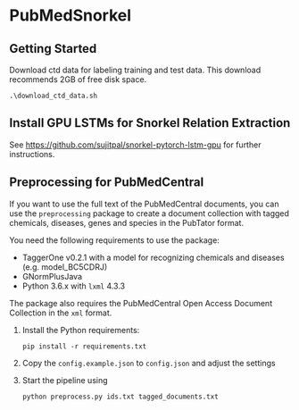 # PubMedSnorkel
## Getting Started
Download ctd data for labeling training and test data. This download recommends 2GB of free disk space.

```
.\download_ctd_data.sh
```

## Install GPU LSTMs for Snorkel Relation Extraction 
See https://github.com/sujitpal/snorkel-pytorch-lstm-gpu for further instructions.

## Preprocessing for PubMedCentral

If you want to use the full text of the PubMedCentral documents, you can use the ``preprocessing`` package to create a document collection with tagged chemicals, diseases, genes and species in the PubTator format.

You need the following requirements to use the package:

- TaggerOne v0.2.1 with a model for recognizing chemicals and diseases (e.g. model_BC5CDRJ)
- GNormPlusJava
- Python 3.6.x with ``lxml`` 4.3.3

The package also requires the PubMedCentral Open Access Document Collection in the ``xml`` format.

1. Install the Python requirements:

       pip install -r requirements.txt
    
1. Copy the ``config.example.json`` to ``config.json`` and adjust the settings 

1. Start the pipeline using

       python preprocess.py ids.txt tagged_documents.txt